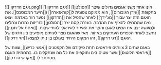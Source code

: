 ![[אגם הדרקון.png]]
[[אגם הדרקון]] הינו אחד משני אגמים גדולים שיצר [[הסולטן]] בתקופת [[עידן הגיבורים]], הוא ממוקם צפונית ל[[קוראזארה]] ו[[היער המכוסכס]].
את האגם הזה יצר עבור [[מג׳ידך]] לאחר שהפיל את [[הדרקון]]  נפער חור באדמה ויצאו מים שהתחילו להציף את המדבר.
בעזרת קסם יצר [[הסולטן]] בזריזות נהרות ונחלים ולמעשה יצב את המים לאגם והפך את האיזור לאידאלי להתיישבות.
[[ואחת אל-תננין]] נחשב לאחד הכפרים העתיקים באיזור.
מאז שהאגם נוצר לעיתים מופיעים בין הדגים של האגם [[דגי דרקון]], זהו המקום היחיד בעולם בו ניתן למצוא [[דגי דרקון]].

באגם שתים 3 צוותים פיראטים תחת פיקודם של הקפטנים [[אנשי כריש]], וצוות של [[פיראטי הלוטוס]] אשר שטים בים ותוקפים את כל מה שנתקלים בו.
בתחתית האגם מסתתר לו [[מקדש הדרקון]].
